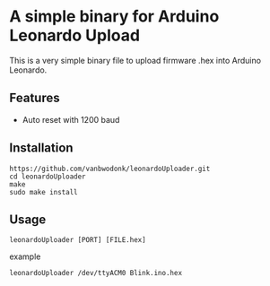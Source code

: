 # A simple binary for Arduino Leonardo Upload

This is a very simple binary file to upload firmware .hex into Arduino Leonardo.

## Features

- Auto reset with 1200 baud

## Installation

```
https://github.com/vanbwodonk/leonardoUploader.git
cd leonardoUploader
make
sudo make install
```

## Usage

```
leonardoUploader [PORT] [FILE.hex]
```
example
```
leonardoUploader /dev/ttyACM0 Blink.ino.hex
```

